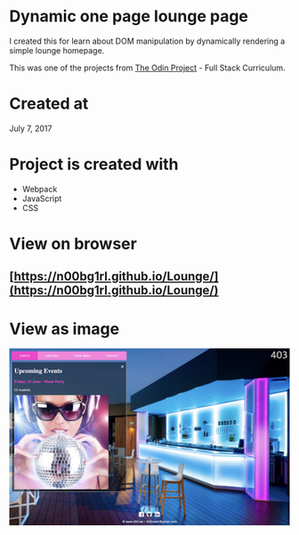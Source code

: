 # Dynamic one page lounge page

I created this for learn about DOM manipulation by dynamically rendering a simple lounge homepage.

This was one of the projects from [The Odin Project](https://www.theodinproject.com/home) - Full Stack Curriculum.

# Created at

July 7, 2017

# Project is created with

* Webpack
* JavaScript
* CSS

# View on browser

## [https://n00bg1rl.github.io/Lounge/](https://n00bg1rl.github.io/Lounge/)

# View as image

![github](./src/github.png)
